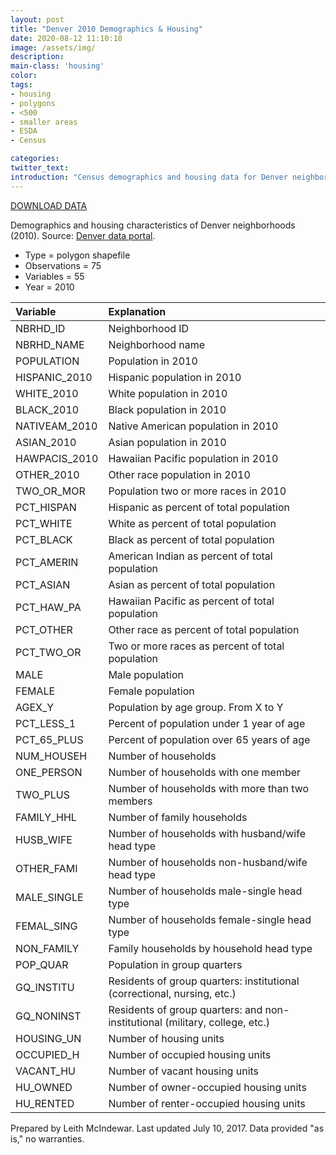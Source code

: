```yaml
---
layout: post
title: "Denver 2010 Demographics & Housing"
date: 2020-08-12 11:10:10
image: /assets/img/
description:
main-class: 'housing'
color:
tags:
- housing
- polygons
- <500
- smaller areas
- ESDA
- Census

categories:
twitter_text:
introduction: "Census demographics and housing data for Denver neighborhoods (2010)."
---
```

<script>
  var map = L.map('map');
  L.tileLayer('https://api.tiles.mapbox.com/v4/{id}/{z}/{x}/{y}.png?access_token=pk.eyJ1IjoibWFwYm94IiwiYSI6ImNpejY4NXVycTA2emYycXBndHRqcmZ3N3gifQ.rJcFIG214AriISLbB6B5aw', { <!--this is the URL for the census_2010_excluded Geojson-->
		maxZoom: 18,
		attribution: 'Map data &copy; <a href="http://openstreetmap.org">OpenStreetMap</a> contributors, ' +
			'<a href="http://creativecommons.org/licenses/by-sa/2.0/">CC-BY-SA</a>, ' +
			'Imagery © <a href="http://mapbox.com">Mapbox</a>',
		id: 'mapbox.light'
	}).addTo(map);

  map.scrollWheelZoom.disable();
  map.touchZoom.disable();
  var enableMapInteraction = function () {
      map.scrollWheelZoom.enable();
      map.touchZoom.enable();
  }
  $('#map').on('click touch', enableMapInteraction);
$('#map').on('mouseout', function(){ map.scrollWheelZoom.disable();});

  var smallIcon = L.icon({
         iconUrl: 'http://www.hckrecruitment.nic.in/images/blue.png',
         iconSize: [16, 16], // size of the icon
         });

   function onEachFeature(feature, layer) {
     //console.log(feature);
     var txt = "";
     for (var fname in feature.properties) {
       txt += fname;
       txt += " : ";
       txt += feature.properties[fname];
       txt += "<br/>";
     }
     layer.bindPopup(txt);
   }


  // load GeoJSON from an external file
  // load GeoJSON from an external file
  $.getJSON("../data/denver.geojson",function(data){
    // add GeoJSON layer to the map once the file is loaded
    var json = L.geoJson(data, {
      pointToLayer: function(feature, latlng) {
        
        return L.marker(latlng, {
          icon: smallIcon
        });
      },
      onEachFeature: onEachFeature
    });
    json.addTo(map);
    map.fitBounds(json.getBounds());
  });

</script>

[DOWNLOAD DATA](../data/denver.zip)

 Demographics and housing characteristics of Denver neighborhoods (2010). Source: [Denver data portal](https://www.denvergov.org/opendata/dataset/city-and-county-of-denver-census-neighborhood-demographics-2010).


* Type = polygon shapefile
* Observations = 75
* Variables = 55
* Year = 2010


|**Variable**|**Explanation**|
|:-------|:----------|
|	NBRHD\_ID	|	Neighborhood ID	|
|	NBRHD\_NAME	|	Neighborhood name	|
|	POPULATION	|	Population in 2010	|
|	HISPANIC\_2010	|	Hispanic population in 2010	|
|	WHITE\_2010 	|	White population in 2010	|
|	BLACK\_2010	|	Black population in 2010	|
|	NATIVEAM\_2010	|	Native American population in 2010	|
|	ASIAN\_2010	|	Asian population in 2010 	|
|	HAWPACIS\_2010	|	Hawaiian Pacific population in 2010 	|
|	OTHER\_2010	|	Other race population in 2010	|
|	TWO\_OR\_MOR	|	Population two or more races in 2010	|
|	PCT\_HISPAN	|	Hispanic as percent of total population	|
|	PCT\_WHITE 	|	White as percent of total population	|
|	PCT\_BLACK 	|	Black as percent of total population	|
|	PCT\_AMERIN	|	American Indian as percent of total population	|
|	PCT\_ASIAN	|	Asian as percent of total population	|
|	PCT\_HAW\_PA	|	Hawaiian Pacific as percent of total population	|
|	PCT\_OTHER	|	Other race as percent of total population	|
|	PCT\_TWO\_OR	|	Two or more races as percent of total population 	|
|	MALE	|	Male population	|
|	FEMALE	|	Female population	|
|	AGEX\_Y	|	Population by age group. From X to Y	|
|	PCT\_LESS\_1 	|	Percent of population under 1 year of age	|
|	PCT\_65\_PLUS	|	Percent of population over 65 years of age	|
|	NUM\_HOUSEH	|	Number of households	|
|	ONE\_PERSON 	|	Number of households with one member 	|
|	TWO\_PLUS	|	Number of households with more than two members	|
|	FAMILY\_HHL	|	Number of family households	|
|	HUSB\_WIFE  	|	Number of households with husband/wife head type 	|
|	OTHER\_FAMI	|	Number of households non-husband/wife head type	|
|	MALE\_SINGLE	|	Number of households male-single head type	|
|	FEMAL\_SING	|	Number of households female-single head type	|
|	NON\_FAMILY	|	Family households by household head type	|
|	POP\_QUAR	|	Population in group quarters	|
|	GQ\_INSTITU 	|	Residents of group quarters: institutional (correctional, nursing, etc.)	|
|	GQ\_NONINST	|	Residents of group quarters: and non-institutional (military, college, etc.)	|
|	HOUSING\_UN	|	Number of housing units	|
|	OCCUPIED\_H	|	Number of occupied housing units	|
|	VACANT\_HU	|	Number of vacant housing units	|
|	HU\_OWNED	|	Number of owner-occupied housing units	|
|	HU\_RENTED	|	Number of renter-occupied housing units	|

Prepared by Leith McIndewar. Last updated July 10, 2017. Data provided "as is," no warranties.

